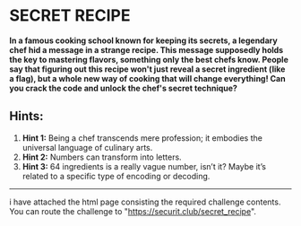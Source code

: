 # SECRET RECIPE

**In a famous cooking school known for keeping its secrets, a legendary chef hid a message in a strange recipe. This message supposedly holds the key to mastering flavors, something only the best chefs know. People say that figuring out this recipe won't just reveal a secret ingredient (like a flag), but a whole new way of cooking that will change everything! Can you crack the code and unlock the chef's secret technique?**

## Hints:
1. **Hint 1:** Being a chef transcends mere profession; it embodies the universal language of culinary arts.
2. **Hint 2:** Numbers can transform into letters.
3. **Hint 3:** 64 ingredients is a really vague number, isn’t it? Maybe it’s related to a specific type of encoding or decoding.

---


i have attached the html page consisting the required challenge contents.
You can route the challenge to "https://securit.club/secret_recipe".
